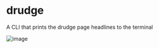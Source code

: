 # drudge
A CLI that prints the drudge page headlines to the terminal

![image](https://github.com/user-attachments/assets/6f7185ba-aa63-42cc-b456-0ea4c1055add)
